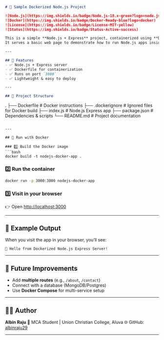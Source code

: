 

```markdown
# 🚀 Sample Dockerized Node.js Project  

![Node.js](https://img.shields.io/badge/Node.js-18.x-green?logo=node.js)  
![Docker](https://img.shields.io/badge/Docker-Ready-blue?logo=docker)  
![License](https://img.shields.io/badge/License-MIT-yellow)  
![Status](https://img.shields.io/badge/Status-Active-success)  

This is a simple **Node.js + Express** project, containerized using **Docker**.  
It serves a basic web page to demonstrate how to run Node.js apps inside Docker containers.  

---

## 📌 Features
- ✅ Node.js + Express server
- ✅ Dockerfile for containerization
- ✅ Runs on port `3000`
- ✅ Lightweight & easy to deploy  

---

## 📂 Project Structure
```

.
├── Dockerfile        # Docker instructions
├── .dockerignore     # Ignored files for Docker build
├── index.js          # Node.js Express app
├── package.json      # Dependencies & scripts
└── README.md         # Project documentation

````

---

## 🐳 Run with Docker  

### 1️⃣ Build the Docker image
```bash
docker build -t nodejs-docker-app .
````

### 2️⃣ Run the container

```bash
docker run -p 3000:3000 nodejs-docker-app
```

### 3️⃣ Visit in your browser

👉 Open [http://localhost:3000](http://localhost:3000)

---

## 📝 Example Output

When you visit the app in your browser, you’ll see:

```
🚀 Hello from Dockerized Node.js Express Server!
```

---

## 🔮 Future Improvements

* Add **multiple routes** (e.g., `/about`, `/contact`)
* Connect with a database (MongoDB/Postgres)
* Use **Docker Compose** for multi-service setup

---

## 👨‍💻 Author

**Albin Raju**
📌 MCA Student | Union Christian College, Aluva
🌐 GitHub: [albinraju29](https://github.com/albinraju29)

---


